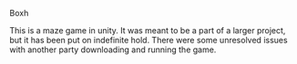 Boxh

This is a maze game in unity. It was meant to be a part of a larger project, but it has been put on indefinite hold. There were some unresolved issues with another party downloading and running the game.
